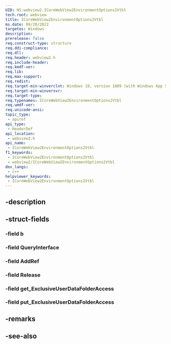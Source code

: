 ```yaml
---
UID: NS:webview2.ICoreWebView2EnvironmentOptions2Vtbl
tech.root: webview
title: ICoreWebView2EnvironmentOptions2Vtbl
ms.date: 09/20/2022
targetos: Windows
description: 
prerelease: false
req.construct-type: structure
req.ddi-compliance: 
req.dll: 
req.header: webview2.h
req.include-header: 
req.kmdf-ver: 
req.lib: 
req.max-support: 
req.redist: 
req.target-min-winverclnt: Windows 10, version 1809 (with Windows App SDK 1.1 or later)
req.target-min-winversvr: 
req.target-type: 
req.typenames: ICoreWebView2EnvironmentOptions2Vtbl
req.umdf-ver: 
req.unicode-ansi: 
topic_type:
 - apiref
api_type:
 - HeaderDef
api_location:
 - webview2.h
api_name:
 - ICoreWebView2EnvironmentOptions2Vtbl
f1_keywords:
 - ICoreWebView2EnvironmentOptions2Vtbl
 - webview2/ICoreWebView2EnvironmentOptions2Vtbl
dev_langs:
 - c++
helpviewer_keywords:
 - ICoreWebView2EnvironmentOptions2Vtbl
---
```


## -description

## -struct-fields

### -field b

### -field QueryInterface

### -field AddRef

### -field Release

### -field get_ExclusiveUserDataFolderAccess

### -field put_ExclusiveUserDataFolderAccess

## -remarks

## -see-also

